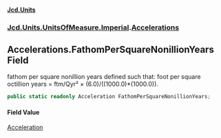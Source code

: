 #### [Jcd.Units](index.md 'index')
### [Jcd.Units.UnitsOfMeasure.Imperial](Jcd.Units.UnitsOfMeasure.Imperial.md 'Jcd.Units.UnitsOfMeasure.Imperial').[Accelerations](Accelerations.md 'Jcd.Units.UnitsOfMeasure.Imperial.Accelerations')

## Accelerations.FathomPerSquareNonillionYears Field

fathom per square nonillion years defined such that: foot per square octillion years = ftm/Qyr² × (6.0)/((1000.0)*(1000.0)).

```csharp
public static readonly Acceleration FathomPerSquareNonillionYears;
```

#### Field Value
[Acceleration](Acceleration.md 'Jcd.Units.UnitTypes.Acceleration')
